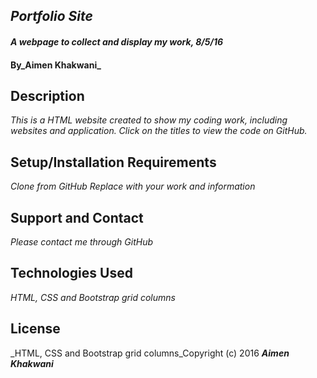 ## _Portfolio Site_

#### _A webpage to collect and display my work, 8/5/16_

#### By_**Aimen Khakwani**_

## Description

_This is a HTML website created to show my coding work, including websites and application. Click on the titles to view the code on GitHub._

## Setup/Installation Requirements

*Clone from GitHub*
*Replace with your work and information*

## Support and Contact

_Please contact me through GitHub_

## Technologies Used

_HTML, CSS and Bootstrap grid columns_

## License

_HTML, CSS and Bootstrap grid columns_Copyright (c) 2016 **_Aimen Khakwani_**
